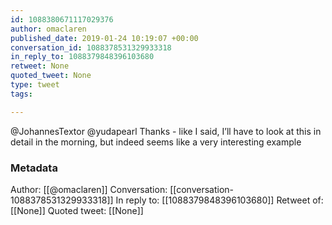 ```yaml
---
id: 1088380671117029376
author: omaclaren
published_date: 2019-01-24 10:19:07 +00:00
conversation_id: 1088378531329933318
in_reply_to: 1088379848396103680
retweet: None
quoted_tweet: None
type: tweet
tags:

---
```


@JohannesTextor @yudapearl Thanks - like I said, I’ll have to look at this in detail in the morning, but indeed seems like a very interesting example

### Metadata

Author: [[@omaclaren]]
Conversation: [[conversation-1088378531329933318]]
In reply to: [[1088379848396103680]]
Retweet of: [[None]]
Quoted tweet: [[None]]
